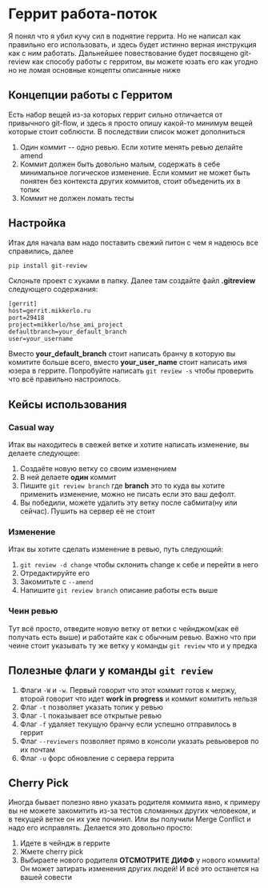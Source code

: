 # Геррит работа-поток

Я понял что я убил кучу сил в поднятие геррита. Но не написал как правильно его использовать, и здесь будет истинно верная инструкция как с ним работать.
Дальнейшее повествование будет посвящено git-review как способу работы с герритом, вы можете юзать его как угодно но не ломая основные концепты описанные ниже

## Концепции работы с Герритом
Есть набор вещей из-за которых геррит сильно отличается от привычного git-flow, и здесь я просто опишу какой-то минимум вещей которые стоит соблюсти. В последствии список может дополниться

1. Один коммит -- одно ревью. Если хотите менять ревью делайте amend
2. Коммит должен быть довольно малым, содержать в себе минимальное логическое изменение. Если коммит не может быть понятен без контекста других коммитов, стоит объеденить их в топик
3. Коммит не должен ломать тесты

## Настройка

Итак для начала вам надо поставить свежий питон с чем я надеюсь все справились, далее
```bash
pip install git-review
```

Склоньте проект с хуками в папку. Далее там создайте файл __.gitreview__ следующего содержания:
```
[gerrit]
host=gerrit.mikkerlo.ru
port=29418
project=mikkerlo/hse_ami_project
defaultbranch=your_default_branch
user=your_username
```

Вместо __your_default_branch__ стоит написать бранчу в которую вы комитите больше всего, вместо __your_user_name__ стоит написать имя юзера в геррите.
Попробуйте написать ```git review -s``` чтобы проверить что всё правильно настроилось.

## Кейсы использования

### Casual way
Итак вы находитесь в свежей ветке и хотите написать изменение, вы делаете следующее:
1. Создаёте новую ветку со своим изменением
2. В ней делаете __один__ коммит
3. Пишите ```git review branch``` где **branch** это то куда вы хотите применить изменение, можно не писать если это ваш дефолт.
4. Вы победили, можете удалить эту ветку после сабмита(ну или сейчас). Пушить на сервер её не стоит

### Изменение
Итак вы хотите сделать изменение в ревью, путь следующий:
1. ```git review -d change``` чтобы склонить change к себе и перейти в него
2. Отредактируйте его
3. Закомитьте с ```--amend```
4. Напишите ```git review branch``` описание работы есть выше


### Чеин ревью
Тут всё просто, отведите новую ветку от ветки с чейнджом(как её получать есть выше) и работайте как с обычным ревью. Важно что при чеине стоит указывать ту же ветку у команды ```git review``` что и у предка

## Полезные флаги у команды ```git review```
1. Флаги ```-W``` и ```-w```. Первый говорит что этот коммит готов к мержу, второй говорит что идет __work in progress__ и коммит комитить нельзя
2. Флаг ```-t``` позволяет указать топик у ревью
3. Флаг ```-l``` показывает все открытые ревью
4. Флаг ```-f``` удаляет текущую бранчу если успешно отправилось в геррит
5. Флаг ```--reviewers``` позволяет прямо в консоли указать ревьюверов по их почтам
6. Флаг ```-u``` форс обновление с сервера геррита

## Cherry Pick
Иногда бывает полезно явно указать родителя коммита явно, к примеру вы не можете закомитить из-за тестов сломанных других человеком, и в текущей ветке он их уже починил. Или вы получили Merge Conflict и надо его исправлять. Делается это довольно просто: 
1. Идете в чейндж в геррите
2. Жмете cherry pick
3. Выбираете нового родителя
__ОТСМОТРИТЕ ДИФФ__ у нового коммита! Он может затирать изменения других людей! И всё это останется на вашей совести
